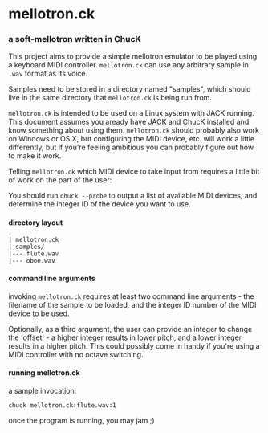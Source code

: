 # mellotron.ck

### a soft-mellotron written in ChucK

This project aims to provide a simple mellotron emulator to be played using a keyboard MIDI controller. `mellotron.ck` can use any arbitrary sample in `.wav` format as its voice.

Samples need to be stored in a directory named "samples", which should live in the same directory that `mellotron.ck` is being run from.

`mellotron.ck` is intended to be used on a Linux system with JACK running. This document assumes you aready have JACK and ChucK installed and know something about using them. `mellotron.ck` should probably also work on Windows or OS X, but configuring the MIDI device, etc. will work a little differently, but if you're feeling ambitious you can probably figure out how to make it work.


Telling `mellotron.ck` which MIDI device to take input from requires a little bit of work on the part of the user:

You should run `chuck --probe` to output a list of available MIDI devices, and determine the integer ID of the device you want to use.

#### directory layout

```
| mellotron.ck
| samples/
|--- flute.wav
|--- oboe.wav
```
#### command line arguments

invoking `mellotron.ck` requires at least two command line arguments - the filename of the sample to be loaded, and the integer ID number of the MIDI device to be used.

Optionally, as a third argument, the user can provide an integer to change the 'offset' - a higher integer results in lower pitch, and a lower integer results in a higher pitch. This could possibly come in handy if you're using a MIDI controller with no octave switching.

#### running mellotron.ck

a sample invocation:

`chuck mellotron.ck:flute.wav:1`

once the program is running, you may jam ;)